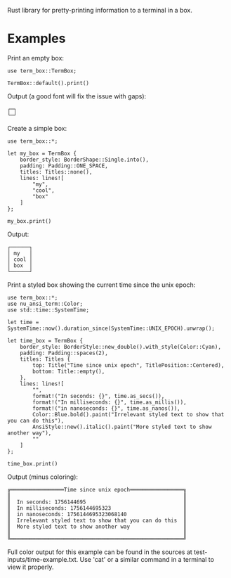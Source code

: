 Rust library for pretty-printing information to a terminal in a box.

# Examples

Print an empty box:

```
use term_box::TermBox;

TermBox::default().print()
```

Output (a good font will fix the issue with gaps):

```
┌─┐
└─┘
```


Create a simple box:

```
use term_box::*;

let my_box = TermBox {
    border_style: BorderShape::Single.into(),
    padding: Padding::ONE_SPACE,
    titles: Titles::none(),
    lines: lines![
        "my",
        "cool",
        "box"
    ]
};

my_box.print()
```

Output:

```
┌──────┐
│ my   │
│ cool │
│ box  │
└──────┘
```

Print a styled box showing the current time since the unix epoch:

```
use term_box::*;
use nu_ansi_term::Color;
use std::time::SystemTime;

let time = SystemTime::now().duration_since(SystemTime::UNIX_EPOCH).unwrap();

let time_box = TermBox {
    border_style: BorderStyle::new_double().with_style(Color::Cyan),
    padding: Padding::spaces(2),
    titles: Titles {
        top: Title("Time since unix epoch", TitlePosition::Centered),
        bottom: Title::empty(),
    },
    lines: lines![
        "",
        format!("In seconds: {}", time.as_secs()),
        format!("In milliseconds: {}", time.as_millis()),
        format!("in nanoseconds: {}", time.as_nanos()),
        Color::Blue.bold().paint("Irrelevant styled text to show that you can do this"),
        AnsiStyle::new().italic().paint("More styled text to show another way"),
        ""
    ]
};

time_box.print()
```

Output (minus coloring):

```
╔═════════════════Time since unix epoch═════════════════╗
║                                                       ║
║  In seconds: 1756144695                               ║
║  In milliseconds: 1756144695323                       ║
║  in nanoseconds: 1756144695323068140                  ║
║  Irrelevant styled text to show that you can do this  ║
║  More styled text to show another way                 ║
║                                                       ║
╚═══════════════════════════════════════════════════════╝
```

Full color output for this example can be found in the sources at test-inputs/time-example.txt.
Use 'cat' or a similar command in a terminal to view it properly.
